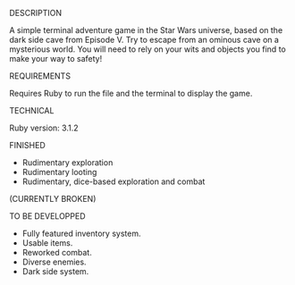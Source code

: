 DESCRIPTION

A simple terminal adventure game in the Star Wars universe, based on the dark side cave from Episode V. Try to escape from an ominous cave on a mysterious world. You will need to rely on your wits and objects you find to make your way to safety!

REQUIREMENTS

Requires Ruby to run the file and the terminal to display the game.

TECHNICAL

Ruby version: 3.1.2

FINISHED

- Rudimentary exploration
- Rudimentary looting
- Rudimentary, dice-based exploration and combat

(CURRENTLY BROKEN)

TO BE DEVELOPPED

- Fully featured inventory system.
- Usable items.
- Reworked combat.
- Diverse enemies.
- Dark side system.
